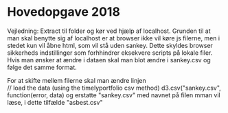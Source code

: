 # Hovedopgave 2018
Vejledning: Extract til folder og kør ved hjælp af localhost. Grunden til at man skal benytte sig af localhost er at browser ikke vil køre js filerne, men i stedet kun vil åbne html, som vil stå uden sankey. Dette skyldes browser sikkerheds indstillinger som forhhindrer eksekvere scripts på lokale filer.
Hvis man ønsker at ændre i dataen skal man blot ændre i sankey.csv og følge det samme format.

For at skifte mellem filerne skal man ændre linjen         
// load the data (using the timelyportfolio csv method)
        d3.csv("sankey.csv", function(error, data) og erstatte "sankey.csv" med navnet på filen mman vil læse, i dette tilfælde "asbest.csv"

